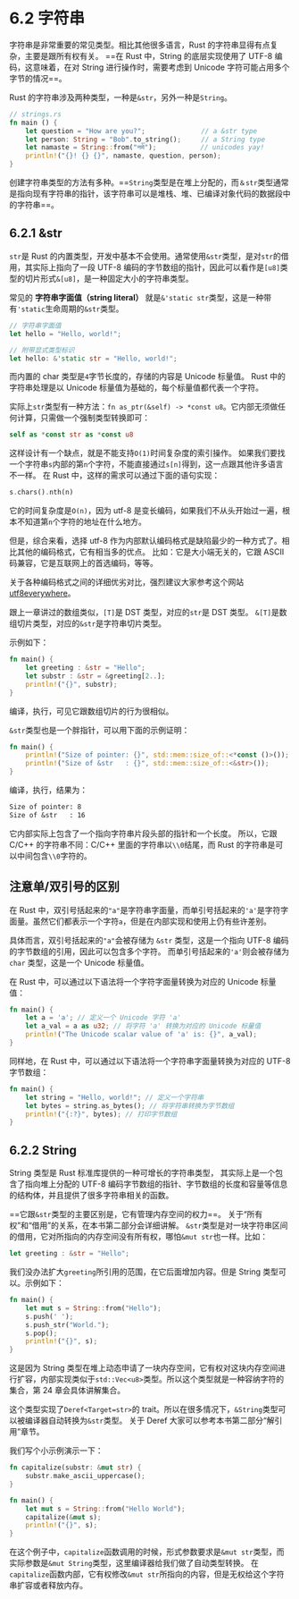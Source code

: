 # 6.2 字符串

字符串是非常重要的常见类型。相比其他很多语言，Rust 的字符串显得有点复杂，主要是跟所有权有关。
==在 Rust 中，String 的底层实现使用了 UTF-8 编码，这意味着，在对 String 进行操作时，需要考虑到 Unicode 字符可能占用多个字节的情况==。

Rust 的字符串涉及两种类型，一种是`&str`，另外一种是`String`。

```rust
// strings.rs
fn main () {
    let question = "How are you?";              // a &str type
    let person: String = "Bob".to_string();     // a String type
    let namaste = String::from("नमे");           // unicodes yay!
    println!("{}! {} {}", namaste, question, person);
}
```

创建字符串类型的方法有多种。==`String`类型是在堆上分配的，而`＆str`类型通常是指向现有字符串的指针，该字符串可以是堆栈、堆、已编译对象代码的数据段中的字符串==。

## 6.2.1 &str

`str`是 Rust 的内置类型，开发中基本不会使用。通常使用`&str`类型，是对`str`的借用，其实际上指向了一段 UTF-8 编码的字节数组的指针，因此可以看作是`[u8]`类型的切片形式`&[u8]`，是一种固定大小的字符串类型。

常见的 **字符串字面值（string literal）** 就是`&'static str`类型，这是一种带有`'static`生命周期的`&str`类型。

```rust
// 字符串字面值
let hello = "Hello, world!";

// 附带显式类型标识
let hello: &'static str = "Hello, world!";
```

而内置的 char 类型是`4`字节长度的，存储的内容是 Unicode 标量值。
Rust 中的字符串处理是以 Unicode 标量值为基础的，每个标量值都代表一个字符。

实际上`str`类型有一种方法：`fn as_ptr(&self) -> *const u8`。它内部无须做任何计算，只需做一个强制类型转换即可：

```rust
self as *const str as *const u8
```

这样设计有一个缺点，就是不能支持`O(1)`时间复杂度的索引操作。
如果我们要找一个字符串`s`内部的第`n`个字符，不能直接通过`s[n]`得到，这一点跟其他许多语言不一样。
在 Rust 中，这样的需求可以通过下面的语句实现：

```rust
s.chars().nth(n)
```

它的时间复杂度是`O(n)`，因为 utf-8 是变长编码，如果我们不从头开始过一遍，根本不知道第`n`个字符的地址在什么地方。

但是，综合来看，选择 utf-8 作为内部默认编码格式是缺陷最少的一种方式了。相比其他的编码格式，它有相当多的优点。
比如：它是大小端无关的，它跟 ASCII 码兼容，它是互联网上的首选编码，等等。

关于各种编码格式之间的详细优劣对比，强烈建议大家参考这个网站 [utf8everywhere](http://utf8everywhere.org/)。

跟上一章讲过的数组类似，`[T]`是 DST 类型，对应的`str`是 DST 类型。
`&[T]`是数组切片类型，对应的`&str`是字符串切片类型。

示例如下：

```rust
fn main() {
    let greeting : &str = "Hello";
    let substr : &str = &greeting[2..];
    println!("{}", substr);
}
```

编译，执行，可见它跟数组切片的行为很相似。

`&str`类型也是一个胖指针，可以用下面的示例证明：

```rust
fn main() {
    println!("Size of pointer: {}", std::mem::size_of::<*const ()>());
    println!("Size of &str   : {}", std::mem::size_of::<&str>());
}
```

编译，执行，结果为：

```txt
Size of pointer: 8
Size of &str   : 16
```

它内部实际上包含了一个指向字符串片段头部的指针和一个长度。
所以，它跟 C/C++ 的字符串不同：C/C++ 里面的字符串以`\\0`结尾，而 Rust 的字符串是可以中间包含`\\0`字符的。

## 注意单/双引号的区别
在 Rust 中，双引号括起来的`"a"`是字符串字面量，而单引号括起来的`'a'`是字符字面量。虽然它们都表示一个字符`a`，但是在内部实现和使用上仍有些许差别。

具体而言，双引号括起来的`"a"`会被存储为 `&str` 类型，这是一个指向 UTF-8 编码的字节数组的引用，因此可以包含多个字符。
而单引号括起来的`'a'`则会被存储为 `char` 类型，这是一个 Unicode 标量值。

在 Rust 中，可以通过以下语法将一个字符字面量转换为对应的 Unicode 标量值：

```rust
fn main() {
    let a = 'a'; // 定义一个 Unicode 字符 'a'
    let a_val = a as u32; // 将字符 'a' 转换为对应的 Unicode 标量值
    println!("The Unicode scalar value of 'a' is: {}", a_val);
}
```

同样地，在 Rust 中，可以通过以下语法将一个字符串字面量转换为对应的 UTF-8 字节数组：

```rust
fn main() {
    let string = "Hello, world!"; // 定义一个字符串
    let bytes = string.as_bytes(); // 将字符串转换为字节数组
    println!("{:?}", bytes); // 打印字节数组
}
```

## 6.2.2 String
String 类型是 Rust 标准库提供的一种可增长的字符串类型，
其实际上是一个包含了指向堆上分配的 UTF-8 编码字节数组的指针、字节数组的长度和容量等信息的结构体，并且提供了很多字符串相关的函数。

==它跟`&str`类型的主要区别是，它有管理内存空间的权力==。
关于“所有权”和“借用”的关系，在本书第二部分会详细讲解。
`&str`类型是对一块字符串区间的借用，它对所指向的内存空间没有所有权，哪怕`&mut str`也一样。比如：

```rust
let greeting : &str = "Hello";
```

我们没办法扩大`greeting`所引用的范围，在它后面增加内容。但是 String 类型可以。示例如下：

```rust
fn main() {
    let mut s = String::from("Hello");
    s.push(' ');
    s.push_str("World.");
    s.pop();
    println!("{}", s);
}
```

这是因为 String 类型在堆上动态申请了一块内存空间，它有权对这块内存空间进行扩容，内部实现类似于`std::Vec<u8>`类型。所以这个类型就是一种容纳字符的集合，第 24 章会具体讲解集合。

这个类型实现了`Deref<Target=str>`的 trait。所以在很多情况下，`&String`类型可以被编译器自动转换为`&str`类型。
关于 Deref 大家可以参考本书第二部分“解引用”章节。

我们写个小示例演示一下：

```rust
fn capitalize(substr: &mut str) {
    substr.make_ascii_uppercase();
}

fn main() {
    let mut s = String::from("Hello World");
    capitalize(&mut s);
    println!("{}", s);
}
```

在这个例子中，`capitalize`函数调用的时候，形式参数要求是`&mut str`类型，而实际参数是`&mut String`类型，这里编译器给我们做了自动类型转换。
在`capitalize`函数内部，它有权修改`&mut str`所指向的内容，但是无权给这个字符串扩容或者释放内存。
